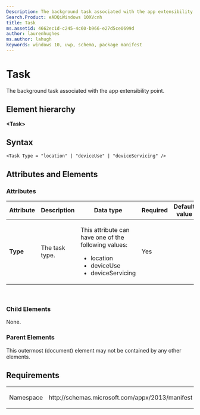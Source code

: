```yaml
---
Description: The background task associated with the app extensibility point.
Search.Product: eADQiWindows 10XVcnh
title: Task
ms.assetid: 4662ec1d-c245-4c60-b966-e27d5ce0699d
author: laurenhughes
ms.author: lahugh
keywords: windows 10, uwp, schema, package manifest
---
```


# Task

The background task associated with the app extensibility point.

## Element hierarchy

**&lt;Task&gt;**

## Syntax

``` syntax
<Task Type = "location" | "deviceUse" | "deviceServicing" />
```

## Attributes and Elements


### Attributes

<table>
<colgroup>
<col width="20%" />
<col width="20%" />
<col width="20%" />
<col width="20%" />
<col width="20%" />
</colgroup>
<thead>
<tr class="header">
<th>Attribute</th>
<th>Description</th>
<th>Data type</th>
<th>Required</th>
<th>Default value</th>
</tr>
</thead>
<tbody>
<tr class="odd">
<td><strong>Type</strong></td>
<td><p>The task type.</p></td>
<td><p>This attribute can have one of the following values:</p>
<ul>
<li>location</li>
<li>deviceUse</li>
<li>deviceServicing</li>
</ul></td>
<td>Yes</td>
<td></td>
</tr>
</tbody>
</table>

 

### Child Elements

None.

### Parent Elements

This outermost (document) element may not be contained by any other elements.

## Requirements

<table>
<colgroup>
<col width="50%" />
<col width="50%" />
</colgroup>
<tbody>
<tr class="odd">
<td><p>Namespace</p></td>
<td><p>http://schemas.microsoft.com/appx/2013/manifest</p></td>
</tr>
</tbody>
</table>

 

 



